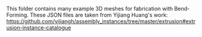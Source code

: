 This folder contains many example 3D meshes for fabrication with Bend-Forming.
These JSON files are taken from Yijiang Huang's work:
https://github.com/yijiangh/assembly_instances/tree/master/extrusion#extrusion-instance-catalogue